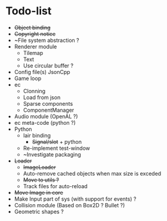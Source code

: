 # Todo-list

- ~~Object binding~~
- ~~Copyright notice~~
- ~File system abstraction ?
- Renderer module
  - Tilemap
  - Text
  - Use circular buffer ?
- Config file(s) JsonCpp
- Game loop
- ec
  - Clonning
  - Load from json
  - Sparse components
  - ComponentManager
- Audio module (OpenAL ?)
- ec meta-code (python ?)
- Python
  - lair binding
    - ~~Signal/slot~~ + python
  - Re-implement test-window
  - ~Investigate packaging
- ~~Loader~~
  - ~~ImageLoader~~
  - Auto-remove cached objects when max size is exceded
  - ~~Move to utils ?~~
  - Track files for auto-reload
- ~~Move Image in core~~
- Make Input part of sys (with support for events) ?
- Collision module (Based on Box2D ? Bullet ?)
- Geometric shapes ?
